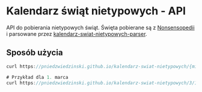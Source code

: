 # Kalendarz świąt nietypowych - API

API do pobierania nietypowych świąt. Święta pobierane są z
[Nonsensopedii](https://nonsa.pl/wiki/Kalendarz_%C5%9Bwi%C4%85t_nietypowych) i
parsowane przez
[kalendarz-swiat-nietypowych-parser](https://github.com/dzek69/kalendarz-swiat-nietypowych-parser).

## Sposób użycia

``` js
curl https://pniedzwiedzinski.github.io/kalendarz-swiat-nietypowych/{miesiąc}/{dzień}.json

# Przykład dla 1. marca
curl https://pniedzwiedzinski.github.io/kalendarz-swiat-nietypowych/3/1.json
```
